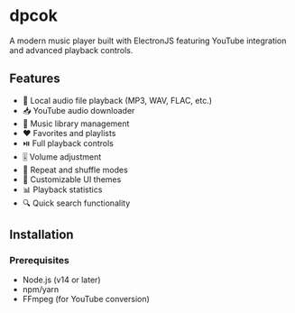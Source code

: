 # dpcok


A modern music player built with ElectronJS featuring YouTube integration and advanced playback controls.

## Features

- 🎵 Local audio file playback (MP3, WAV, FLAC, etc.)
- 📥 YouTube audio downloader
- 📂 Music library management
- ♥️ Favorites and playlists
- ⏯️ Full playback controls
- 🎚️ Volume adjustment
- 🔁 Repeat and shuffle modes
- 🎨 Customizable UI themes
- 📊 Playback statistics
- 🔍 Quick search functionality

## Installation

### Prerequisites
- Node.js (v14 or later)
- npm/yarn
- FFmpeg (for YouTube conversion)

